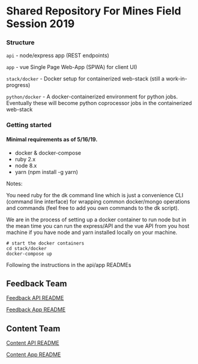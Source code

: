 # Shared Repository For Mines Field Session 2019

### Structure

`api` - node/express app (REST endpoints)

`app` - vue Single Page Web-App (SPWA) for client UI)

`stack/docker` - Docker setup for containerized web-stack (still a work-in-progress)

`python/docker` - A docker-containerized environment for python jobs. Eventually these will become python coprocessor jobs in the containerized web-stack 

### Getting started

#### Minimal requirements as of 5/16/19.

* docker & docker-compose
* ruby 2.x
* node 8.x
* yarn (npm install -g yarn)

Notes:

You need ruby for the dk command line which is just a convenience CLI (command line interface) for wrapping common docker/mongo operations and commands (feel free to add you own commands to the dk script).

We are in the process of setting up a docker container to run node but in the mean time you can run the express/API and the vue API from you host machine if you have node and yarn installed locally on your machine.

```console
# start the docker containers
cd stack/docker
docker-compose up
```

Following the instructions in the api/app READMEs

## Feedback Team

[Feedback API README](./api/feedback_api)

[Feedback App README](./app/feedback)

## Content Team

[Content API README](./api/content_api)

[Content App README](./app/content)

```
